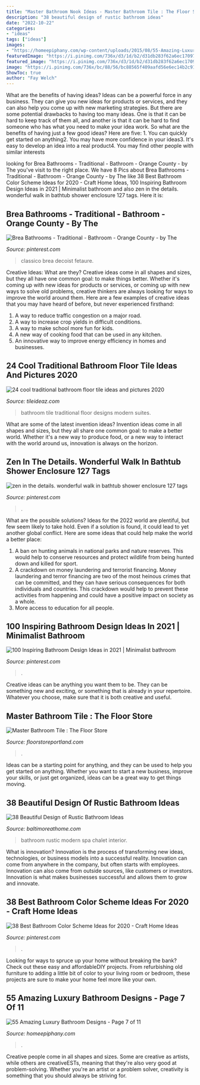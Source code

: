 ```yaml
---
title: "Master Bathroom Nook Ideas - Master Bathroom Tile : The Floor Store"
description: "38 beautiful design of rustic bathroom ideas"
date: "2022-10-22"
categories:
- "ideas"
tags: ["ideas"]
images:
- "https://homeepiphany.com/wp-content/uploads/2015/08/55-Amazing-Luxury-Bathroom-Designs-32.jpg"
featuredImage: "https://i.pinimg.com/736x/d3/1d/b2/d31db283f62a6ec17097009adca1fe89.jpg"
featured_image: "https://i.pinimg.com/736x/d3/1d/b2/d31db283f62a6ec17097009adca1fe89.jpg"
image: "https://i.pinimg.com/736x/bc/88/56/bc88565f409aafd56e6ec14b2c913bee.jpg"
ShowToc: true
author: "Fay Welch"
---
```



What are the benefits of having ideas?
Ideas can be a powerful force in any business. They can give you new ideas for products or services, and they can also help you come up with new marketing strategies. But there are some potential drawbacks to having too many ideas. One is that it can be hard to keep track of them all, and another is that it can be hard to find someone who has what you need to make your idea work. So what are the benefits of having just a few good ideas? Here are five: 1. You can quickly get started on anything2. You may have more confidence in your ideas3. It's easy to develop an idea into a real product4. You may find other people with similar interests
	

		
looking for Brea Bathrooms - Traditional - Bathroom - Orange County - by The you've visit to the right place. We have 8 Pics about Brea Bathrooms - Traditional - Bathroom - Orange County - by The like 38 Best Bathroom Color Scheme Ideas for 2020 - Craft Home Ideas, 100 Inspiring Bathroom Design Ideas in 2021 | Minimalist bathroom and also zen in the details. wonderful walk in bathtub shower enclosure 127 tags. Here it is:
		
    
## Brea Bathrooms - Traditional - Bathroom - Orange County - By The

<img loading=lazy src="https://i.pinimg.com/736x/bc/88/56/bc88565f409aafd56e6ec14b2c913bee.jpg" onerror="this.onerror=null;this.src='https://tse3.mm.bing.net/th?id=OIP.nqJxbq1ZOH8e-Q38O7lgmgHaJ-&amp;pid=15.1';" alt="Brea Bathrooms - Traditional - Bathroom - Orange County - by The">

_Source: pinterest.com_

>classico brea decoist fetaure. 

	

Creative Ideas: What are they?
Creative ideas come in all shapes and sizes, but they all have one common goal: to make things better. Whether it's coming up with new ideas for products or services, or coming up with new ways to solve old problems, creative thinkers are always looking for ways to improve the world around them. Here are a few examples of creative ideas that you may have heard of before, but never experienced firsthand: 
1. A way to reduce traffic congestion on a major road.
2. A way to increase crop yields in difficult conditions.
3. A way to make school more fun for kids.
4. A new way of cooking food that can be used in any kitchen.
5. An innovative way to improve energy efficiency in homes and businesses.

    
## 24 Cool Traditional Bathroom Floor Tile Ideas And Pictures 2020

<img loading=lazy src="https://www.tileideaz.com/wp-content/uploads/2015/10/traditional-bathroom-tile-design-ideas-aqnev1fkt.jpg" onerror="this.onerror=null;this.src='https://tse4.mm.bing.net/th?id=OIP.MMOZvzg-vvsLaDegonPXRgHaJ4&amp;pid=15.1';" alt="24 cool traditional bathroom floor tile ideas and pictures 2020">

_Source: tileideaz.com_

>bathroom tile traditional floor designs modern suites. 

	

What are some of the latest invention ideas?
Invention ideas come in all shapes and sizes, but they all share one common goal: to make a better world. Whether it's a new way to produce food, or a new way to interact with the world around us, innovation is always on the horizon.

    
## Zen In The Details. Wonderful Walk In Bathtub Shower Enclosure 127 Tags

<img loading=lazy src="https://i.pinimg.com/736x/a2/3d/84/a23d8441f0dd3a7f30d85bd430f03a34.jpg" onerror="this.onerror=null;this.src='https://tse3.mm.bing.net/th?id=OIP.4TT5h6Jm2Fe5M7ErC81kxAHaLH&amp;pid=15.1';" alt="zen in the details. wonderful walk in bathtub shower enclosure 127 tags">

_Source: pinterest.com_

>. 

	

What are the possible solutions?
Ideas for the 2022 world are plentiful, but few seem likely to take hold. Even if a solution is found, it could lead to yet another global conflict. Here are some ideas that could help make the world a better place: 
1. A ban on hunting animals in national parks and nature reserves. This would help to conserve resources and protect wildlife from being hunted down and killed for sport.
2. A crackdown on money laundering and terrorist financing. Money laundering and terror financing are two of the most heinous crimes that can be committed, and they can have serious consequences for both individuals and countries. This crackdown would help to prevent these activities from happening and could have a positive impact on society as a whole.
3. More access to education for all people.

    
## 100 Inspiring Bathroom Design Ideas In 2021 | Minimalist Bathroom

<img loading=lazy src="https://i.pinimg.com/736x/d3/1d/b2/d31db283f62a6ec17097009adca1fe89.jpg" onerror="this.onerror=null;this.src='https://tse1.mm.bing.net/th?id=OIP.rzLj6FLqNyymJckjnzdI9AHaJ4&amp;pid=15.1';" alt="100 Inspiring Bathroom Design Ideas in 2021 | Minimalist bathroom">

_Source: pinterest.com_

>. 

	

Creative ideas can be anything you want them to be. They can be something new and exciting, or something that is already in your repertoire. Whatever you choose, make sure that it is both creative and useful.

    
## Master Bathroom Tile : The Floor Store

<img loading=lazy src="https://www.floorstoreportland.com/wp-content/uploads/2020/04/Tile-Bath-pic-4.jpg" onerror="this.onerror=null;this.src='https://tse4.mm.bing.net/th?id=OIP.LHWcx9ZLHbihnIdjenDSbgHaJ4&amp;pid=15.1';" alt="Master Bathroom Tile : The Floor Store">

_Source: floorstoreportland.com_

>. 

	

Ideas can be a starting point for anything, and they can be used to help you get started on anything. Whether you want to start a new business, improve your skills, or just get organized, ideas can be a great way to get things moving.

    
## 38 Beautiful Design Of Rustic Bathroom Ideas

<img loading=lazy src="http://www.baltimoreathome.com/wp-content/uploads/2017/08/Modern-Rustic-Bathroom-Lines-Purified-Chalet-Interior-Style-Spa.jpg" onerror="this.onerror=null;this.src='https://tse3.mm.bing.net/th?id=OIP.Nzh0iAhyCDm9TmcGPP9lAQHaLN&amp;pid=15.1';" alt="38 Beautiful Design of Rustic Bathroom Ideas">

_Source: baltimoreathome.com_

>bathroom rustic modern spa chalet interior. 

	

What is innovation?
Innovation is the process of transforming new ideas, technologies, or business models into a successful reality. Innovation can come from anywhere in the company, but often starts with employees. Innovation can also come from outside sources, like customers or investors. Innovation is what makes businesses successful and allows them to grow and innovate.

    
## 38 Best Bathroom Color Scheme Ideas For 2020 - Craft Home Ideas

<img loading=lazy src="https://i.pinimg.com/736x/08/cc/a1/08cca1116695c76543cf8a726ecc8f19.jpg" onerror="this.onerror=null;this.src='https://tse3.mm.bing.net/th?id=OIP.hpgF4uN0Z6homULqRQKb5AHaMV&amp;pid=15.1';" alt="38 Best Bathroom Color Scheme Ideas for 2020 - Craft Home Ideas">

_Source: pinterest.com_

>. 

	

Looking for ways to spruce up your home without breaking the bank? Check out these easy and affordableDIY projects. From refurbishing old furniture to adding a little bit of color to your living room or bedroom, these projects are sure to make your home feel more like your own.

    
## 55 Amazing Luxury Bathroom Designs - Page 7 Of 11

<img loading=lazy src="https://homeepiphany.com/wp-content/uploads/2015/08/55-Amazing-Luxury-Bathroom-Designs-32.jpg" onerror="this.onerror=null;this.src='https://tse2.mm.bing.net/th?id=OIP.F61GkRtOSvEihFwzY_zYVAHaKA&amp;pid=15.1';" alt="55 Amazing Luxury Bathroom Designs - Page 7 of 11">

_Source: homeepiphany.com_

>. 

	

Creative people come in all shapes and sizes. Some are creative as artists, while others are creativeESTs, meaning that they're also very good at problem-solving. Whether you're an artist or a problem solver, creativity is something that you should always be striving for.

